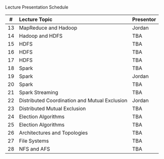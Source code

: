 Lecture Presentation Schedule

| # | Lecture Topic | Presentor |
| :---: |:-------------| :-----|
| 13 | MapReduce and Hadoop | Jordan |
| 14 | Hadoop and HDFS | TBA |
| 15 | HDFS | TBA |
| 16 | HDFS | TBA |
| 17 | HDFS | TBA |
| 18 | Spark | TBA |
| 19 | Spark | Jordan |
| 20 | Spark | TBA |
| 21 | Spark Streaming | TBA |
| 22 | Distributed Coordination and Mutual Exclusion | Jordan |
| 23 | Distributed Mutual Exclusion | TBA |
| 24 | Election Algorithms | TBA |
| 25 | Election Algorithms | TBA |
| 26 | Architectures and Topologies | TBA |
| 27 | File Systems | TBA |
| 28 | NFS and AFS | TBA |
